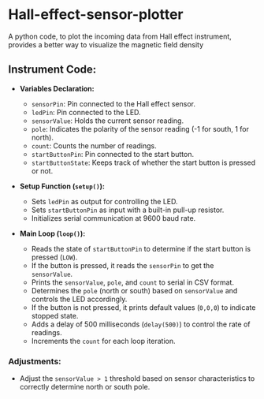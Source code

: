 # Hall-effect-sensor-plotter
A python code, to plot the incoming data from Hall effect instrument, provides a better way to visualize the magnetic field density

## Instrument Code:

- **Variables Declaration:**
  - `sensorPin`: Pin connected to the Hall effect sensor.
  - `ledPin`: Pin connected to the LED.
  - `sensorValue`: Holds the current sensor reading.
  - `pole`: Indicates the polarity of the sensor reading (-1 for south, 1 for north).
  - `count`: Counts the number of readings.
  - `startButtonPin`: Pin connected to the start button.
  - `startButtonState`: Keeps track of whether the start button is pressed or not.

- **Setup Function (`setup()`):**
  - Sets `ledPin` as output for controlling the LED.
  - Sets `startButtonPin` as input with a built-in pull-up resistor.
  - Initializes serial communication at 9600 baud rate.

- **Main Loop (`loop()`):**
  - Reads the state of `startButtonPin` to determine if the start button is pressed (`LOW`).
  - If the button is pressed, it reads the `sensorPin` to get the `sensorValue`.
  - Prints the `sensorValue`, `pole`, and `count` to serial in CSV format.
  - Determines the `pole` (north or south) based on `sensorValue` and controls the LED accordingly.
  - If the button is not pressed, it prints default values (`0,0,0`) to indicate stopped state.
  - Adds a delay of 500 milliseconds (`delay(500)`) to control the rate of readings.
  - Increments the `count` for each loop iteration.

### Adjustments:
- Adjust the `sensorValue > 1` threshold based on sensor characteristics to correctly determine north or south pole.
